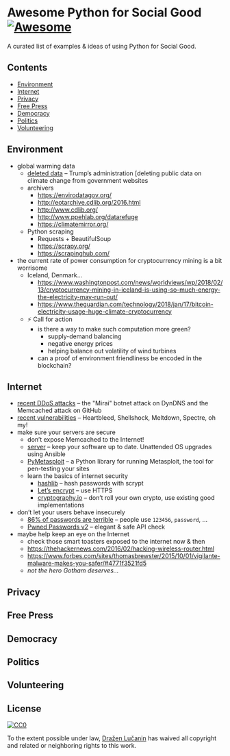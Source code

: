 # Awesome Python for Social Good [![Awesome](https://cdn.rawgit.com/sindresorhus/awesome/d7305f38d29fed78fa85652e3a63e154dd8e8829/media/badge.svg)](https://github.com/sindresorhus/awesome)

A curated list of examples & ideas of using Python for Social Good.

## Contents

- [Environment](#environment)
- [Internet](#internet)
- [Privacy](#privacy)
- [Free Press](#free-press)
- [Democracy](#democracy)
- [Politics](#politics)
- [Volunteering](#volunteering)

## Environment

- global warming data
  - [deleted data](https://www.theguardian.com/us-news/2017/may/14/donald-trump-climate-change-mentions-government-websites) – Trump’s administration [deleting public data on climate change from government websites
  - archivers
    * https://envirodatagov.org/
    * http://eotarchive.cdlib.org/2016.html
    * http://www.cdlib.org/
    * http://www.ppehlab.org/datarefuge
    * https://climatemirror.org/
  - Python scraping
    * Requests + BeautifulSoup
    * https://scrapy.org/
    * https://scrapinghub.com/
- the current rate of power consumption for cryptocurrency mining is a bit worrisome
  * Iceland, Denmark…
    * https://www.washingtonpost.com/news/worldviews/wp/2018/02/13/cryptocurrency-mining-in-iceland-is-using-so-much-energy-the-electricity-may-run-out/
    * https://www.theguardian.com/technology/2018/jan/17/bitcoin-electricity-usage-huge-climate-cryptocurrency
  * ⚡️ Call for action
    * is there a way to make such computation more green?
      * supply-demand balancing
      * negative energy prices
      * helping balance out volatility of wind turbines
    * can a proof of environment friendliness be encoded in the blockchain?

## Internet

- [recent DDoS attacks](https://threatpost.com/in-wake-of-biggest-ever-ddos-attack-experts-say-brace-for-more/130205/) – the "Mirai" botnet attack on DynDNS and the Memcached attack on GitHub
- [recent vulnerabilities](https://medium.com/threat-intel/bug-branding-heartbleed-14ef1a64047f) – Heartbleed, Shellshock, Meltdown, Spectre, oh my!
- make sure your servers are secure
  * don’t expose Memcached to the Internet!
  * [server](https://github.com/punkrockdev/server) – keep your software up to date. Unattended OS upgrades using Ansible
  * [PyMetasploit](https://github.com/allfro/pymetasploit) – a Python library for running Metasploit, the tool for pen-testing your sites
  * learn the basics of internet security
    * [hashlib](https://docs.python.org/3/library/hashlib.html) – hash passwords with scrypt
    * [Let’s encrypt](https://letsencrypt.org/) – use HTTPS
    * [cryptography.io](https://cryptography.io) – don’t roll your own crypto, use existing good implementations
- don’t let your users behave insecurely
  * [86% of passwords are terrible](https://www.troyhunt.com/86-of-passwords-are-terrible-and-other-statistics/) – people use `123456`, `password`, …
  * [Pwned Passwords v2](https://www.troyhunt.com/ive-just-launched-pwned-passwords-version-2/) – elegant & safe API check
- maybe help keep an eye on the Internet
    * check those smart toasters exposed to the internet now & then
    * https://thehackernews.com/2016/02/hacking-wireless-router.html
    * https://www.forbes.com/sites/thomasbrewster/2015/10/01/vigilante-malware-makes-you-safer/#4771f3521fd5
    * _not the hero Gotham deserves…_

## Privacy

## Free Press

## Democracy

## Politics

## Volunteering

## License

[![CC0](http://mirrors.creativecommons.org/presskit/buttons/88x31/svg/cc-zero.svg)](https://creativecommons.org/publicdomain/zero/1.0/)

To the extent possible under law, [Dražen Lučanin](https://metakermit.com) has waived all copyright and related or neighboring rights to this work.